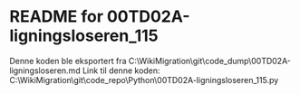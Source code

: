 # README for 00TD02A-ligningsloseren_115
Denne koden ble eksportert fra C:\WikiMigration\git\code_dump\00TD02A-ligningsloseren.md
Link til denne koden: C:\WikiMigration\git\code_repo\Python\00TD02A-ligningsloseren_115.py
